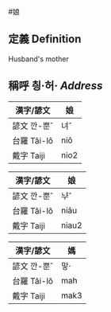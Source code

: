 #娘
## 定義 Definition
 Husband's mother

## 稱呼 칑·허· _Address_

漢字/諺文 | 娘
--- | ---
諺文 깐-뿐ˆ | 녀ˆ
台羅 Tâi-lô | niô
戴字 Taiji | nio2


漢字/諺文 | 娘
--- | ---
諺文 깐-뿐ˆ | ᄂᆤˆ
台羅 Tâi-lô | niâu
戴字 Taiji | niau2


漢字/諺文 | 媽
--- | ---
諺文 깐-뿐ˆ | 맣·
台羅 Tâi-lô | mah
戴字 Taiji | mak3


